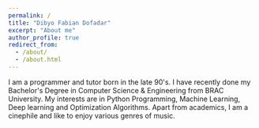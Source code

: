 ```yaml
---
permalink: /
title: "Dibyo Fabian Dofadar"
excerpt: "About me"
author_profile: true
redirect_from: 
  - /about/
  - /about.html
---
```


I am a programmer and tutor born in the late 90's. I have recently done my Bachelor's Degree in Computer Science & Engineering from BRAC University. My interests are in Python Programming, Machine Learning, Deep learning and Optimization Algorithms. Apart from academics, I am a cinephile and like to enjoy various genres of music.